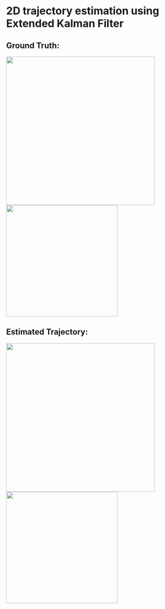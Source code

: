 # 2D trajectory estimation using Extended Kalman Filter
## Ground Truth:

  <img src="https://user-images.githubusercontent.com/64685403/124356049-c31e8e80-dc31-11eb-9bd9-ce88c3a29622.png" width="400">      <img src="https://user-images.githubusercontent.com/64685403/124356293-e0079180-dc32-11eb-8382-39e1ab1ad26c.png" width="300">

## Estimated Trajectory:

  <img src="https://user-images.githubusercontent.com/64685403/124356666-c36c5900-dc34-11eb-9478-af9888b6d1c2.png" width="400">      <img src="https://user-images.githubusercontent.com/64685403/124356707-13e3b680-dc35-11eb-9da7-db99cb3b37cf.png" width="300">

